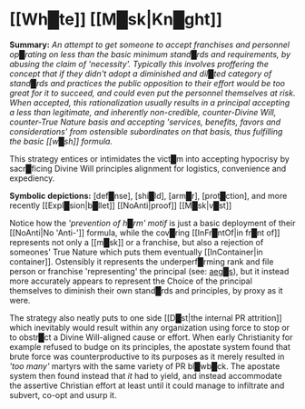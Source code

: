 # [[Wh█te]] [[M█sk|Kn█ght]]


**Summary:** *An attempt to get someone to accept franchises and personnel op█rating on less than the basic minimum stand█rds and requirements, by abusing the claim of 'necessity'.  Typically this involves proffering the concept that if they didn't adopt a diminished and dil█ted category of stand█rds and practices the public opposition to their effort would be too great for it to succeed, and could even put the personnel themselves at risk.  When accepted, this rationalization usually results in a principal accepting a less than legitimate, and inherently non-credible, counter-Divine Will, counter-True Nature basis and accepting 'services, benefits, favors and considerations' from ostensible subordinates on that basis, thus fulfilling the basic [[w█sh]] formula.*

This strategy entices or intimidates the vict█m into accepting hypocrisy by sacr█ficing Divine Will principles alignment for logistics, convenience and expediency.

**Symbolic depictions:**  [def█nse], [shi█ld], [arm█r], [prot█ction], and more recently [[Expl█sion|b█llet]] [[NoAnti|proof]] [[M█sk|v█st]] 

Notice how the *'prevention of h█rm'* *motif* is just a basic deployment of their [[NoAnti|No 'Anti-']] formula, while the cov█ring [[InFr█ntOf|in fr█nt of]] represents not only a [[m█sk]] or a franchise, but also a rejection of someones' True Nature which puts them eventually [[InContainer|in container]].  Ostensibly it represents the underperf█rming rank and file person or franchise 'representing' the principal (see: [aeg█s](https://en.wikipedia.org/wiki/Aegis)\), but it instead more accurately appears to represent the Choice of the principal themselves to diminish their own stand█rds and principles, by proxy as it were.

The strategy also neatly puts to one side [[D█st|the internal PR attrition]] which inevitably would result within any organization using force to stop or to obstr█ct a Divine Will-aligned cause or effort.  When early Christianity for example refused to budge on its principles, the apostate system found that brute force was counterproductive to its purposes as it merely resulted in *'too many'* martyrs with the same variety of PR bl█wb█ck.  The apostate system then found instead that *it* had to yield, and instead accommodate the assertive Christian effort at least until it could manage to infiltrate and subvert, co-opt and usurp it.


